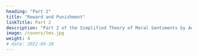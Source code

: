 ```yaml
---
heading: "Part 2"
title: "Reward and Punishment"
linkTitle: Part 2
description: "Part 2 of the Simplified Theory of Moral Sentiments by Adam Smith"
image: /covers/tms.jpg
weight: 4
# date: 2022-04-28
---
```

